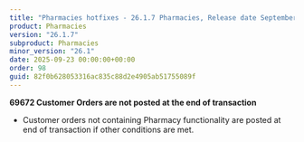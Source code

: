 ```yaml
---
title: "Pharmacies hotfixes - 26.1.7 Pharmacies, Release date September 23, 2025 - Hotfixes"
product: Pharmacies
version: "26.1.7"
subproduct: Pharmacies
minor_version: "26.1"
date: 2025-09-23 00:00:00+00:00
order: 98
guid: 82f0b628053316ac835c88d2e4905ab51755089f
---
```


<strong>69672 Customer Orders are not posted at the end of transaction</strong>
<ul><li>Customer orders not containing Pharmacy functionality are posted at end of transaction if other conditions are met.</li></ul>

